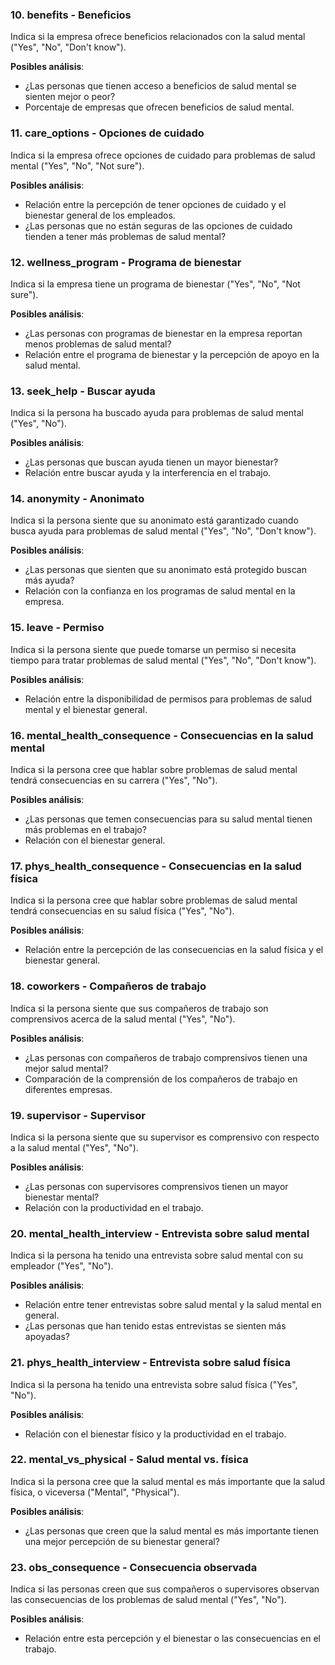 
### 10. benefits - Beneficios

Indica si la empresa ofrece beneficios relacionados con la salud mental ("Yes", "No", "Don't know").

**Posibles análisis**:
- ¿Las personas que tienen acceso a beneficios de salud mental se sienten mejor o peor?
- Porcentaje de empresas que ofrecen beneficios de salud mental.

### 11. care_options - Opciones de cuidado

Indica si la empresa ofrece opciones de cuidado para problemas de salud mental ("Yes", "No", "Not sure").

**Posibles análisis**:
- Relación entre la percepción de tener opciones de cuidado y el bienestar general de los empleados.
- ¿Las personas que no están seguras de las opciones de cuidado tienden a tener más problemas de salud mental?

### 12. wellness_program - Programa de bienestar

Indica si la empresa tiene un programa de bienestar ("Yes", "No", "Not sure").

**Posibles análisis**:
- ¿Las personas con programas de bienestar en la empresa reportan menos problemas de salud mental?
- Relación entre el programa de bienestar y la percepción de apoyo en la salud mental.

### 13. seek_help - Buscar ayuda

Indica si la persona ha buscado ayuda para problemas de salud mental ("Yes", "No").

**Posibles análisis**:
- ¿Las personas que buscan ayuda tienen un mayor bienestar?
- Relación entre buscar ayuda y la interferencia en el trabajo.

### 14. anonymity - Anonimato

Indica si la persona siente que su anonimato está garantizado cuando busca ayuda para problemas de salud mental ("Yes", "No", "Don't know").

**Posibles análisis**:
- ¿Las personas que sienten que su anonimato está protegido buscan más ayuda?
- Relación con la confianza en los programas de salud mental en la empresa.

### 15. leave - Permiso

Indica si la persona siente que puede tomarse un permiso si necesita tiempo para tratar problemas de salud mental ("Yes", "No", "Don't know").

**Posibles análisis**:
- Relación entre la disponibilidad de permisos para problemas de salud mental y el bienestar general.

### 16. mental_health_consequence - Consecuencias en la salud mental

Indica si la persona cree que hablar sobre problemas de salud mental tendrá consecuencias en su carrera ("Yes", "No").

**Posibles análisis**:
- ¿Las personas que temen consecuencias para su salud mental tienen más problemas en el trabajo?
- Relación con el bienestar general.

### 17. phys_health_consequence - Consecuencias en la salud física

Indica si la persona cree que hablar sobre problemas de salud mental tendrá consecuencias en su salud física ("Yes", "No").

**Posibles análisis**:
- Relación entre la percepción de las consecuencias en la salud física y el bienestar general.

### 18. coworkers - Compañeros de trabajo

Indica si la persona siente que sus compañeros de trabajo son comprensivos acerca de la salud mental ("Yes", "No").

**Posibles análisis**:
- ¿Las personas con compañeros de trabajo comprensivos tienen una mejor salud mental?
- Comparación de la comprensión de los compañeros de trabajo en diferentes empresas.

### 19. supervisor - Supervisor

Indica si la persona siente que su supervisor es comprensivo con respecto a la salud mental ("Yes", "No").

**Posibles análisis**:
- ¿Las personas con supervisores comprensivos tienen un mayor bienestar mental?
- Relación con la productividad en el trabajo.

### 20. mental_health_interview - Entrevista sobre salud mental

Indica si la persona ha tenido una entrevista sobre salud mental con su empleador ("Yes", "No").

**Posibles análisis**:
- Relación entre tener entrevistas sobre salud mental y la salud mental en general.
- ¿Las personas que han tenido estas entrevistas se sienten más apoyadas?

### 21. phys_health_interview - Entrevista sobre salud física

Indica si la persona ha tenido una entrevista sobre salud física ("Yes", "No").

**Posibles análisis**:
- Relación con el bienestar físico y la productividad en el trabajo.

### 22. mental_vs_physical - Salud mental vs. física

Indica si la persona cree que la salud mental es más importante que la salud física, o viceversa ("Mental", "Physical").

**Posibles análisis**:
- ¿Las personas que creen que la salud mental es más importante tienen una mejor percepción de su bienestar general?

### 23. obs_consequence - Consecuencia observada

Indica si las personas creen que sus compañeros o supervisores observan las consecuencias de los problemas de salud mental ("Yes", "No").

**Posibles análisis**:
- Relación entre esta percepción y el bienestar o las consecuencias en el trabajo.